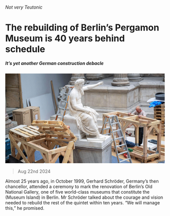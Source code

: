 ###### Not very Teutonic

# The rebuilding of Berlin’s Pergamon Museum is 40 years behind schedule 

##### It’s yet another German construction debacle 

![image](images/20240824_EUP004.jpg) 

> Aug 22nd 2024 

Almost 25 years ago, in October 1999, Gerhard Schröder, Germany’s then chancellor, attended a ceremony to mark the renovation of Berlin’s Old National Gallery, one of five world-class museums that constitute the  (Museum Island) in Berlin. Mr Schröder talked about the courage and vision needed to rebuild the rest of the quintet within ten years. “We will manage this,” he promised.

